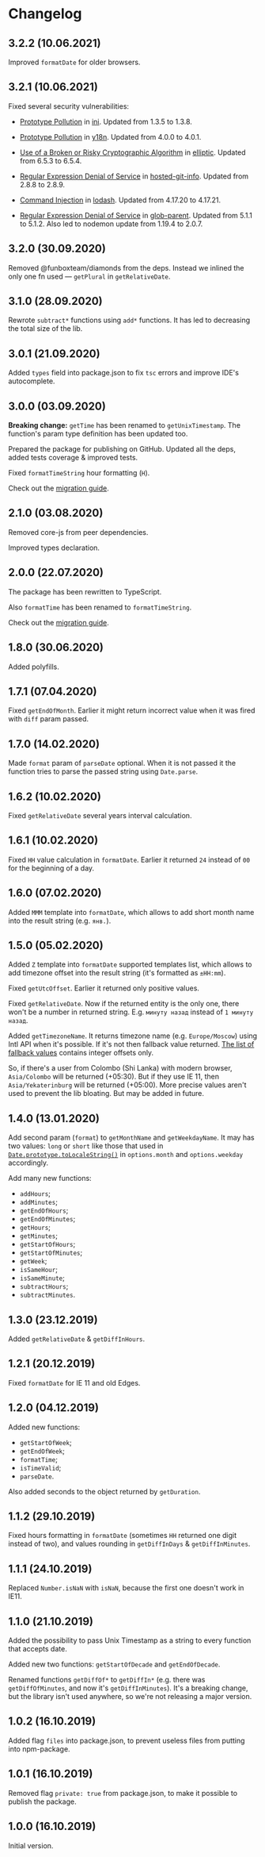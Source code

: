 # Changelog

## 3.2.2 (10.06.2021)

Improved `formatDate` for older browsers.


## 3.2.1 (10.06.2021)

Fixed several security vulnerabilities:

- [Prototype Pollution](https://github.com/advisories/GHSA-qqgx-2p2h-9c37) in [ini](https://github.com/npm/ini). Updated from 1.3.5 to 1.3.8.

- [Prototype Pollution](https://github.com/advisories/GHSA-c4w7-xm78-47vh) in [y18n](https://github.com/yargs/y18n). Updated from 4.0.0 to 4.0.1.

- [Use of a Broken or Risky Cryptographic Algorithm](https://github.com/advisories/GHSA-r9p9-mrjm-926w) in [elliptic](https://github.com/indutny/elliptic). Updated from 6.5.3 to 6.5.4.

- [Regular Expression Denial of Service](https://github.com/advisories/GHSA-43f8-2h32-f4cj) in [hosted-git-info](https://github.com/npm/hosted-git-info). Updated from 2.8.8 to 2.8.9.

- [Command Injection](https://github.com/advisories/GHSA-35jh-r3h4-6jhm) in [lodash](https://github.com/lodash/lodash). Updated from 4.17.20 to 4.17.21.

- [Regular Expression Denial of Service](https://www.npmjs.com/advisories/1751) in [glob-parent](https://www.npmjs.com/package/glob-parent). Updated from 5.1.1 to 5.1.2. Also led to nodemon update from 1.19.4 to 2.0.7.


## 3.2.0 (30.09.2020)

Removed @funboxteam/diamonds from the deps. Instead we inlined 
the only one fn used — `getPlural` in `getRelativeDate`.


## 3.1.0 (28.09.2020)

Rewrote `subtract*` functions using `add*` functions. It has led to decreasing 
the total size of the lib.


## 3.0.1 (21.09.2020)

Added `types` field into package.json to fix `tsc` errors and improve IDE's 
autocomplete.


## 3.0.0 (03.09.2020)

**Breaking change:** `getTime` has been renamed to `getUnixTimestamp`. The function's param type definition has been updated too.

Prepared the package for publishing on GitHub. Updated all the deps, added tests coverage & improved tests.

Fixed `formatTimeString` hour formatting (`H`).

Check out the [migration guide](./MIGRATION.md).

## 2.1.0 (03.08.2020)

Removed core-js from peer dependencies.

Improved types declaration.


## 2.0.0 (22.07.2020)

The package has been rewritten to TypeScript.

Also `formatTime` has been renamed to `formatTimeString`. 

Check out the [migration guide](./MIGRATION.md).


## 1.8.0 (30.06.2020)

Added polyfills.


## 1.7.1 (07.04.2020)

Fixed `getEndOfMonth`. Earlier it might return incorrect value when it was fired 
with `diff` param passed. 


## 1.7.0 (14.02.2020)

Made `format` param of `parseDate` optional. When it is not passed
it the function tries to parse the passed string using `Date.parse`. 


## 1.6.2 (10.02.2020)

Fixed `getRelativeDate` several years interval calculation.


## 1.6.1 (10.02.2020)

Fixed `HH` value calculation in `formatDate`. Earlier it returned `24` 
instead of `00` for the beginning of a day.


## 1.6.0 (07.02.2020)

Added `MMM` template into `formatDate`, which allows to add
short month name into the result string (e.g. `янв.`).


## 1.5.0 (05.02.2020)

Added `Z` template into `formatDate` supported templates list, which allows to add
timezone offset into the result string (it's formatted as `±HH:mm`).

Fixed `getUtcOffset`. Earlier it returned only positive values.

Fixed `getRelativeDate`. Now if the returned entity is the only one, 
there won't be a number in returned string. E.g. `минуту назад`
instead of `1 минуту назад`.

Added `getTimezoneName`. It returns timezone name (e.g. `Europe/Moscow`)
using Intl API when it's possible. If it's not then fallback value returned.
[The list of fallback values](./lib/constants/index.js) contains integer offsets only.

So, if there's a user from Colombo (Shi Lanka) with modern browser,
`Asia/Colombo` will be returned (+05:30). But if they use IE 11, then `Asia/Yekaterinburg`
will be returned (+05:00). More precise values aren't used to prevent the lib bloating. 
But may be added in future.

## 1.4.0 (13.01.2020)

Add second param (`format`) to `getMonthName` and `getWeekdayName`.
It may has two values: `long` or `short` like those that used 
in [`Date.prototype.toLocaleString()`](https://developer.mozilla.org/en-US/docs/Web/JavaScript/Reference/Global_Objects/Date/toLocaleString)
in `options.month` and `options.weekday` accordingly.

Add many new functions:

- `addHours`;
- `addMinutes`;
- `getEndOfHours`;
- `getEndOfMinutes`;
- `getHours`;
- `getMinutes`;
- `getStartOfHours`;
- `getStartOfMinutes`;
- `getWeek`;
- `isSameHour`;
- `isSameMinute`;
- `subtractHours`;
- `subtractMinutes`.


## 1.3.0 (23.12.2019)

Added `getRelativeDate` & `getDiffInHours`.


## 1.2.1 (20.12.2019)

Fixed `formatDate` for IE 11 and old Edges.


## 1.2.0 (04.12.2019)

Added new functions: 

- `getStartOfWeek`; 
- `getEndOfWeek`;
- `formatTime`;
- `isTimeValid`;
- `parseDate`.

Also added seconds to the object returned by `getDuration`.


## 1.1.2 (29.10.2019)

Fixed hours formatting in `formatDate` (sometimes `HH` returned one digit instead of two),
and values rounding in `getDiffInDays` & `getDiffInMinutes`.


## 1.1.1 (24.10.2019)

Replaced `Number.isNaN` with `isNaN`, because the first one doesn't work in IE11.


## 1.1.0 (21.10.2019)

Added the possibility to pass Unix Timestamp as a string to every function that accepts date. 

Added new two functions: `getStartOfDecade` and `getEndOfDecade`.

Renamed functions `getDiffOf*` to `getDiffIn*` (e.g. there was `getDiffOfMinutes`,
and now it's `getDiffInMinutes`). It's a breaking change, but the library isn't used anywhere,
so we're not releasing a major version. 


## 1.0.2 (16.10.2019)

Added flag `files` into package.json, to prevent useless files from putting into npm-package. 


## 1.0.1 (16.10.2019)

Removed flag `private: true` from package.json, to make it possible to publish the package.


## 1.0.0 (16.10.2019)

Initial version.
